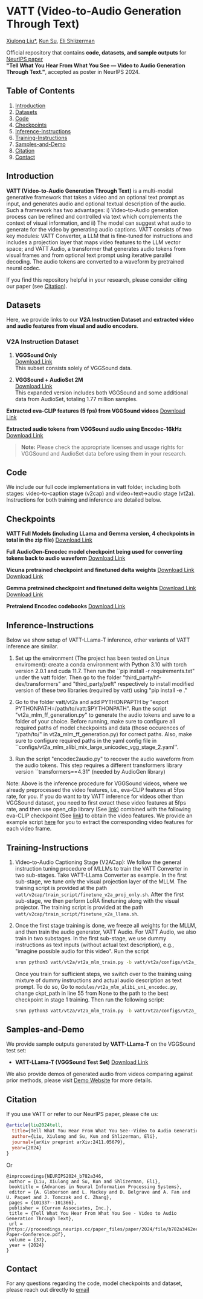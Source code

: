 # VATT (Video-to-Audio Generation Through Text)
[Xiulong Liu*](https://dragonliu1995.github.io/), [Kun Su](https://kun-su.netlify.app/), [Eli Shlizerman](http://faculty.washington.edu/shlizee/)

Official repository that contains **code, datasets, and sample outputs** for [NeurIPS paper](#citation)  
**"Tell What You Hear From What You See — Video to Audio Generation Through Text."**, accepted as poster in NeurIPS 2024.

## Table of Contents
1. [Introduction](#introduction)  
2. [Datasets](#datasets)  
3. [Code](#code)
4. [Checkpoints](#checkpoints)
5. [Inference-Instructions](#inference-instructions)
6. [Training-Instructions](#training-instructions)
7. [Samples-and-Demo](#samples-and-demo)
8. [Citation](#citation)
9. [Contact](#contact)

## Introduction
**VATT (Video-to-Audio Generation Through Text)** is a multi-modal generative framework that takes a video and an optional text prompt as input, and generates audio and optional textual description of the audio. Such a framework has two advantages: i) Video-to-Audio generation process can be refined and controlled via text which complements the context of visual information, and ii) The model can suggest what audio to generate for the video by generating audio captions. VATT consists of two key modules: VATT Converter, a LLM that is fine-tuned for instructions and includes a projection layer that maps video features to the LLM vector space; and VATT Audio, a transformer that generates audio tokens from visual frames and from optional text prompt using iterative parallel decoding. The audio tokens are converted to a waveform by pretrained neural codec. 

If you find this repository helpful in your research, please consider citing our paper (see [Citation](#citation)).

## Datasets
Here, we provide links to our **V2A Instruction Dataset** and **extracted video and audio features from visual and audio encoders**.
### V2A Instruction Dataset
1. **VGGSound Only**  
   [Download Link](https://drive.google.com/file/d/1uo4Hx6tAnqVkU65AfPHGwFAftysTCXxs/view)  
   This subset consists solely of VGGSound data.

2. **VGGSound + AudioSet 2M**  
   [Download Link](https://drive.google.com/file/d/1ukpU69eysXnhrHOfgSVWf2BHE5E4WuzI/view)  
   This expanded version includes both VGGSound and some additional data from AudioSet, totaling 1.77 million samples.

**Extracted eva-CLIP features (5 fps) from VGGSound videos**
[Download Link](https://drive.google.com/file/d/1Mgb1CWNqL99q4DWh57derAfDdQeOEkBp/view?usp=drive_link) 

**Extracted audio tokens from VGGSound audio using Encodec-16kHz**
[Download Link](https://drive.google.com/file/d/1_dYe52NcsG0fkvgMa4ixaFQtj1Xwqovv/view?usp=drive_link)

> **Note:** Please check the appropriate licenses and usage rights for VGGSound and AudioSet data before using them in your research.

## Code
We include our full code implementations in vatt folder, including both stages: video-to-caption stage (v2cap) and video+text->audio stage (vt2a). Instructions for both training and inference are detailed below. 

## Checkpoints
**VATT Full Models (including LLama and Gemma version, 4 checkpoints in total in the zip file)**
[Download Link](https://www.dropbox.com/scl/fi/o1663dvgavdtgryltqvmq/vatt_models.zip?rlkey=yzk7o6fb6kpdvs7mnke03t3c0&st=wr75y7xn&dl=0)

**Full AudioGen-Encodec model checkpoint being used for converting tokens back to audio waveform**
[Download Link](https://www.dropbox.com/scl/fi/48nasacz1qikulwv4nj87/audiogen_models.zip?rlkey=3j4beimh2q8h9rw3jmd1mxqsd&st=lbv24b4c&dl=0)

**Vicuna pretrained checkpoint and finetuned delta weights**
[Download Link](https://drive.google.com/file/d/1rjg-_DKzpxCxX51gwiFD3vYv3iKBPQNM)
[Download Link](https://drive.google.com/file/d/1Z-R72RXCapiWUcc35qq8vkzv7U9jrCKu)

**Gemma pretrained checkpoint and finetuned delta weights**
[Download Link](https://www.dropbox.com/scl/fi/uvq21ybjnhkj3uv1xik7b/gemma-finetuned-checkpoint-231000.zip?rlkey=2x077622qaz5jsgkt2dq4diyj&st=93zcldbf&dl=0)
[Download Link](https://www.dropbox.com/scl/fi/z1x100rbp6fim0n54hi7e/gemma_2b.zip?rlkey=2q04foi9kmu727cbxexs56t6h&st=09517hbo&dl=0)

**Pretraiend Encodec codebooks**
[Download Link](https://drive.google.com/file/d/1LdGOtB1s91Lc6Gi45ZD9cSZp6-1qHhLP)

## Inference-Instructions
Below we show setup of VATT-LLama-T inference, other variants of VATT inference are similar.

1. Set up the environment (The project has been tested on Linux enviroment): create a conda environment with Python 3.10 with torch version 2.0.1 and cuda 11.7. Then run the ``pip install -r requirements.txt" under the vatt folder. Then go to the folder "third_party/hf-dev/transformers" and "third_party/peft" respectively to install modified version of these two libraries (required by vatt) using "pip install -e ."

2. Go to the folder vatt/vt2a and add PYTHONPAPTH by "export PYTHONPATH=/path/to/vatt:$PYTHONPATH".  Run the script "vt2a_mlm_ff_generation.py" to generate the audio tokens and save to a folder of your choice. Before running, make sure to configure all required paths of model checkpoints and data (those occurences of "/path/to/" in vt2a_mlm_ff_generation.py) for correct paths. Also, make sure to configure required paths in the yaml config file in ``configs/vt2a_mlm_alibi_mix_large_unicodec_vgg_stage_2.yaml''.

3. Run the script "encodec2audio.py" to recover the audio waveform from the audio tokens. This step requires a different transformers library version ``transformers==4.31" (needed by AudioGen library)

Note: Above is the inference procedure for VGGSound videos, where we already preprocessed the video features, i.e., eva-CLIP features at 5fps rate, for you. If you do want to try VATT inference for videos other than VGGSound dataset, you need to first exract these video features at 5fps rate, and then use open_clip library (See [link](https://github.com/mlfoundations/open_clip)) combined with the following eva-CLIP checkpoint (See [link](https://huggingface.co/timm/eva02_large_patch14_clip_336.merged2b_s6b_b61k)) to obtain the video features. We provide an example script [here](https://www.dropbox.com/scl/fi/g8su93q8ntm5yk4m24n2p/extract_vggs_clip_5fps.py?rlkey=zaxyhajxc30544mradeepjdo6&st=k1l0t412&dl=0) for you to extract the corresponding video features for each video frame. 

## Training-Instructions

1. Video-to-Audio Captioning Stage (V2ACap): We follow the general instruction tuning procedure of MLLMs to train the VATT Converter in two sub-stages. Take VATT-LLama Converter as example. In the first sub-stage, we tune only the visual projection layer of the MLLM. The training script is provided at the path ```vatt/v2cap/train_script/finetune_v2a_proj_only.sh```. After the first sub-stage, we then perform LoRA finetuning along with the visual projector. The training script is provided at the path ```vatt/v2cap/train_script/finetune_v2a_llama.sh```.

2. Once the first stage training is done, we freeze all weights for the MLLM, and then train the audio generator, VATT Audio. For VATT Audio, we also train in two substages. In the first sub-stage, we use dummy instructions as text inputs (without actual text description), e.g.,  "imagine possible audio for this video". Run the script
   ```bash
   srun python3 vatt/vt2a/vt2a_mlm_train.py -b vatt/vt2a/configs/vt2a_mlm_alibi_mix_large_unicodec_vgg_stage.yaml -l stage_1_logs/
   ```
   Once you train for sufficient steps, we switch over to the training using mixture of dummy instructions and actual audio description as text prompt. To do so, Go to ```modules/vt2a_mlm_alibi_uni_encodec.py```, change ckpt_path in line 55 from None to the path to the best checkpoint in stage 1 training. Then run the following script: 
   ```bash
   srun python3 vatt/vt2a/vt2a_mlm_train.py -b vatt/vt2a/configs/vt2a_mlm_alibi_mix_large_unicodec_vgg_stage_2.yaml -l stage_2_logs/
   ```

## Samples-and-Demo
We provide sample outputs generated by **VATT-LLama-T** on the VGGSound test set:

- **VATT-LLama-T (VGGSound Test Set)**  [Download Link](https://drive.google.com/file/d/10DVuVOxn_2eDUdSYLrtB0XSkkCgJMY3a/view?usp=sharing)

We also provide demos of generated audio from videos comparing against prior methods, please visit  [Demo Website](https://dragonliu1995.github.io/VATT/) for more details.

## Citation
If you use VATT or refer to our NeurIPS paper, please cite us:

```bibtex
@article{liu2024tell,
  title={Tell What You Hear From What You See--Video to Audio Generation Through Text},
  author={Liu, Xiulong and Su, Kun and Shlizerman, Eli},
  journal={arXiv preprint arXiv:2411.05679},
  year={2024}
}
```

Or

```
@inproceedings{NEURIPS2024_b782a346,
 author = {Liu, Xiulong and Su, Kun and Shlizerman, Eli},
 booktitle = {Advances in Neural Information Processing Systems},
 editor = {A. Globerson and L. Mackey and D. Belgrave and A. Fan and U. Paquet and J. Tomczak and C. Zhang},
 pages = {101337--101366},
 publisher = {Curran Associates, Inc.},
 title = {Tell What You Hear From What You See - Video to Audio Generation Through Text},
 url = {https://proceedings.neurips.cc/paper_files/paper/2024/file/b782a3462ee9d566291cff148333ea9b-Paper-Conference.pdf},
 volume = {37},
 year = {2024}
}
```

## Contact
For any questions regarding the code, model checkpoints and dataset, please reach out directly to [email](liuxiulong1995@gmail.com)
